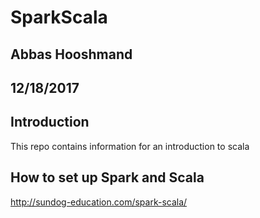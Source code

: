 # SparkScala
## Abbas Hooshmand
## 12/18/2017

## Introduction
This repo contains information for an introduction to scala


## How to set up Spark and Scala

http://sundog-education.com/spark-scala/


